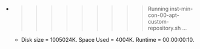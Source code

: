 * >>>>>>>>> Running inst-min-con-00-apt-custom-repository.sh ...
  * Disk size = 1005024K. Space Used = 4004K. Runtime = 00:00:00:10.
